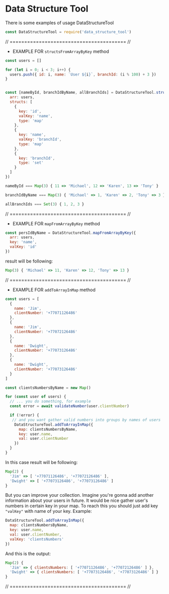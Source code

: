 # Data Structure Tool

There is some examples of usage DataStructureTool

```JavaScript
const DataStructureTool = require('data_structure_tool')
```

// ======================================== //

- EXAMPLE FOR `structsFromArrayByKey` method

```JavaScript
const users = []

for (let i = 0; i < 3; i++) {
  users.push({ id: i, name: `User ${i}`, branchId: (i % 100) + 3 })
}


const [nameById, branchIdByName, allBranchIds] = DataStructureTool.structsFromArrayByKey({
  arr: users,
  structs: [
    {
      key: 'id',
      valKey: 'name',
      type: 'map'
    },
    {
      key: 'name',
      valKey: 'branchId',
      type: 'map'
    },
    {
      key: 'branchId',
      type: 'set'
    }
  ]
})

nameById === Map(3) { 11 => 'Michael', 12 => 'Karen', 13 => 'Tony' }

branchIdByName === Map(3) { 'Michael' => 1, 'Karen' => 2, 'Tony' => 3 }

allBranchIds === Set(3) { 1, 2, 3 }

```

// ======================================== //

- EXAMPLE FOR `mapFromArrayByKey` method

```JavaScript
const persIdByName = DataStructureTool.mapFromArrayByKey({
  arr: users,
  key: 'name',
  valKey: 'id'
})
```

result will be following:

```JavaScript
Map(3) { 'Michael' => 11, 'Karen' => 12, 'Tony' => 13 }
```

// ======================================== //

- EXAMPLE FOR `addToArrayInMap` method

```JavaScript
const users = [
  {
    name: 'Jim',
    clientNumber: '+77071126486'
  },
  {
    name: 'Jim',
    clientNumber: '+77072126486'
  },
  {
    name: 'Dwight',
    clientNumber: '+77073126486'
  },
  {
    name: 'Dwight',
    clientNumber: '+77073126486'
  }
]

const clientsNumbersByName = new Map()

for (const user of users) {
  // ... you do something, for example
  const error = await validateNumber(user.clientNumber)

  if (!error) {
   // and you want gather valid numbers into groups by names of users
    DataStructureTool.addToArrayInMap({
      map: clientsNumbersByName,
      key: user.name,
      val: user.clientNumber
    })
  }
}
```

In this case result will be following:

```JavaScript
Map(2) {
  'Jim' => [ '+77071126486', '+77072126486' ],
  'Dwight' => [ '+77073126486', '+77073126486' ]
}
```

But you can improve your collection. Imagine you're gonna add another information about your users in future.
It would be nice gather user's numbers in certain key in your map.
To reach this you should just add key `"valKey"` with name of your key.
Example:

```JavaScript
DataStructureTool.addToArrayInMap({
  map: clientsNumbersByName,
  key: user.name,
  val: user.clientNumber,
  valKey: 'clientsNumbers'
})
```

And this is the output:

```JavaScript
Map(2) {
  'Jim' => { clientsNumbers: [ '+77071126486', '+77072126486' ] },
  'Dwight' => { clientsNumbers: [ '+77073126486', '+77073126486' ] }
}
```

// ======================================== //

